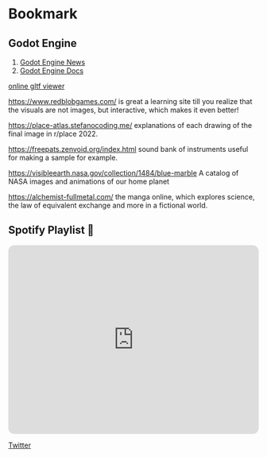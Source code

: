 # Bookmark

## Godot Engine
1. [Godot Engine News](https://godotengine.org/news)
2. [Godot Engine Docs](https://docs.godotengine.org/en/stable/)

[online gltf viewer](https://gltf-viewer.donmccurdy.com/)

https://www.redblobgames.com/ is great a learning site till you realize that the visuals are not images, but interactive, which makes it even better!

https://place-atlas.stefanocoding.me/ explanations of each drawing of the final image in r/place 2022.

https://freepats.zenvoid.org/index.html sound bank of instruments useful for making a sample for example.

https://visibleearth.nasa.gov/collection/1484/blue-marble A catalog of NASA images and animations of our home planet

https://alchemist-fullmetal.com/ the manga online, which explores science, the law of equivalent exchange and more in a fictional world.


## Spotify Playlist 🎵
<iframe style="border-radius:12px" src="https://open.spotify.com/embed/playlist/5KGMXvW7Tg3emnWz5S2grT?utm_source=generator" width="100%" height="380" frameBorder="0" allowfullscreen="" allow="autoplay; clipboard-write; encrypted-media; fullscreen; picture-in-picture"></iframe>

[Twitter](https://twitter.com/HowYouD09409170)